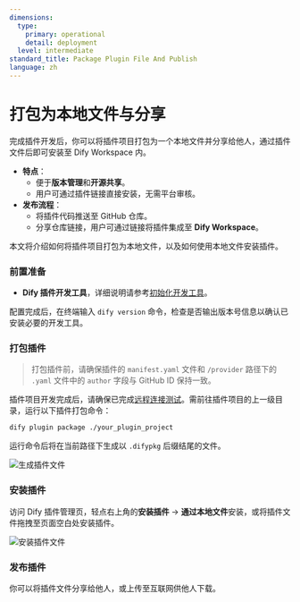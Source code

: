 ```yaml
---
dimensions:
  type:
    primary: operational
    detail: deployment
  level: intermediate
standard_title: Package Plugin File And Publish
language: zh
---
```


# 打包为本地文件与分享

完成插件开发后，你可以将插件项目打包为一个本地文件并分享给他人，通过插件文件后即可安装至 Dify Workspace 内。

* **特点**：
  * 便于**版本管理**和**开源共享**。
  * 用户可通过插件链接直接安装，无需平台审核。
* **发布流程**：
  * 将插件代码推送至 GitHub 仓库。
  * 分享仓库链接，用户可通过链接将插件集成至 **Dify Workspace**。

本文将介绍如何将插件项目打包为本地文件，以及如何使用本地文件安装插件。

### 前置准备

* **Dify 插件开发工具**，详细说明请参考[初始化开发工具](../quick-start/develop-plugins/initialize-development-tools.md)。

配置完成后，在终端输入 `dify version` 命令，检查是否输出版本号信息以确认已安装必要的开发工具。

### 打包插件

> 打包插件前，请确保插件的 `manifest.yaml` 文件和 `/provider` 路径下的 `.yaml` 文件中的 `author` 字段与 GitHub ID 保持一致。

插件项目开发完成后，请确保已完成[远程连接测试](../quick-start/develop-plugins/extension-plugin.md#tiao-shi-cha-jian)。需前往插件项目的上一级目录，运行以下插件打包命令：

```bash
dify plugin package ./your_plugin_project
```

运行命令后将在当前路径下生成以 `.difypkg` 后缀结尾的文件。

![生成插件文件](https://assets-docs.dify.ai/2024/12/98e09c04273eace8fe6e5ac976443cca.png)

### 安装插件

访问 Dify 插件管理页，轻点右上角的**安装插件** → **通过本地文件**安装，或将插件文件拖拽至页面空白处安装插件。

![安装插件文件](https://assets-docs.dify.ai/2024/12/8c31c4025a070f23455799f942b91a57.png)

### 发布插件

你可以将插件文件分享给他人，或上传至互联网供他人下载。